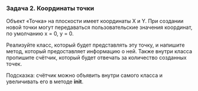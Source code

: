 ### Задача 2. Координаты точки
Объект «Точка» на плоскости имеет координаты X и Y. При создании новой точки могут передаваться пользовательские значения координат, по умолчанию x = 0, y = 0. 

Реализуйте класс, который будет представлять эту точку, и напишите метод, который предоставляет информацию о ней. Также внутри класса пропишите счётчик, который будет отвечать за количество созданных точек.

Подсказка: счётчик можно объявить внутри самого класса и увеличивать его в методе __init__.